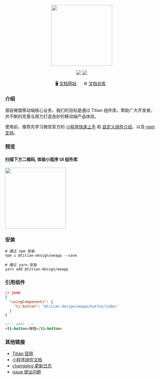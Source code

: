 <p align="center">
<img src="https://cdn2.weimob.com/saas/@assets/saas-fe-retail-h5-stc/image/titian/big-logo.svg" width="200" />
</p>

[//]: # 'TODO 发布到 npm 时需要'

<p align="center" style="text-align: center">
  <img src="https://img.shields.io/npm/v/@titian-design/weapp.svg?style=flat&color=fa2c19" />
  <img src="https://img.shields.io/npm/dm/@titian-design/weapp.svg?style=flat-square&color=green" />
</p>

<p align="center">
  🖥️&nbsp;<a href="https://titian.design.weimob.com/">文档网站</a>
  &nbsp;&nbsp;&nbsp;&nbsp;
  ⚙️&nbsp;<a href="https://github.com/weimob-tech/titian-mp">文档仓库</a>
  &nbsp;
</p>

### 介绍

源自微盟移动端核心业务，我们的目标是通过 Titian 组件库，帮助广大开发者，并不断的完善与努力打造良好的移动端产品体验。

使用前，推荐先学习微信官方的 [小程序快速上手](https://developers.weixin.qq.com/miniprogram/dev/framework/quickstart/) 和 [自定义组件介绍](https://developers.weixin.qq.com/miniprogram/dev/framework/custom-component/)，以及 [npm 支持](https://developers.weixin.qq.com/miniprogram/dev/devtools/npm.html)。

### 预览

#### 扫描下方二维码, 体验小程序 UI 组件库

<img src="https://cdn2.weimob.com/saas/saas-fe-sirius-orion-node/production/157/titian-mp-qrcode.png" width="200" />

### 安装

```shell
# 通过 npm 安装
npm i @titian-design/weapp --save

# 通过 yarn 安装
yarn add @titian-design/weapp
```

### 引用组件

```json
// json
{
  "usingComponents": {
    "ti-button": "@titian-design/weapp/button/index"
  }
}
```

```html
<!-- wxml -->
<ti-button>按钮</ti-button>
```

### 其他链接

- [Titian 官网](https://titian.design.weimob.com)
- [小程序组件文档](https://titian.design.weimob.com/docs/mini-program/components/start/quick-start)
- [changelog 更新日志](https://github.com/weimob-tech/titian-mp/blob/master/packages/weapp/CHANGELOG.md)
- [issue 提出问题](https://github.com/weimob-tech/titian-mp/issues)

